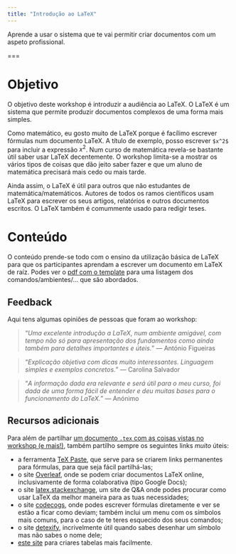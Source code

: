 ```yaml
---
title: "Introdução ao LaTeX"
---
```


Aprende a usar o sistema que te vai permitir criar documentos com um aspeto profissional.

===

# Objetivo

O objetivo deste workshop é introduzir a audiência ao LaTeX. O LaTeX é um sistema que permite produzir documentos complexos de uma forma mais simples.

Como matemático, eu gosto muito de LaTeX porque é facílimo escrever fórmulas num documento LaTeX. A título de exemplo, posso escrever `$x^2$` para incluir a expressão $x^2$.
Num curso de matemática revela-se bastante útil saber usar LaTeX decentemente. O workshop limita-se a mostrar os vários tipos de coisas que dão jeito saber fazer e que um aluno de matemática precisará mais cedo ou mais tarde.

Ainda assim, o LaTeX é útil para outros que não estudantes de matemática/matemáticos. Autores de todos os ramos científicos usam LaTeX para escrever os seus artigos, relatórios e outros documentos escritos. O LaTeX também é comummente usado para redigir teses.


# Conteúdo

O conteúdo prende-se todo com o ensino da utilização básica de LaTeX
para que os participantes aprendam a escrever um documento em LaTeX de raíz.
Podes ver o [pdf com o template][gh-doc] para uma listagem
dos comandos/ambientes/... que são abordados.


## Feedback

Aqui tens algumas opiniões de pessoas que foram ao workshop:

 > “*Uma excelente introdução a LaTeX, num ambiente amigável, com tempo não só para apresentação dos fundamentos como ainda também para detalhes importantes e úteis.*”  &mdash; António Figueiras

<!-- -->

 > “*Explicação objetiva com dicas muito interessantes. Linguagem simples e exemplos concretos.*”  &mdash; Carolina Salvador

<!-- -->

 > “*A informação dada era relevante e será útil para o meu curso, foi dada de uma forma fácil de entender e deu muitas bases para o funcionamento do LaTeX.*”  &mdash; Anónimo


## Recursos adicionais

Para além de partilhar [um documento `.tex` com as coisas vistas no workshop (e mais!)][gh-doc], também partilho sempre os seguintes links _muito_ úteis:

 - a ferramenta [TeX Paste][texpaste], que serve para se criarem links permanentes para fórmulas, para que seja fácil partilhá-las;
 - o site [Overleaf], onde se podem criar documentos LaTeX online, inclusivamente de forma colaborativa (tipo Google Docs);
 - o site [latex.stackexchange][latexse], um site de Q&A onde podes procurar como usar LaTeX da melhor maneira para as tuas necessidades;
 - o site [codecogs], onde podes escrever fórmulas diretamente e ver se estão a ficar como deviam; também inclui um menu com os símbolos mais comuns, para o caso de te teres esquecido dos seus comandos;
 - o site [detexify], incrivelmente útil quando sabes desenhar um símbolo mas não sabes o nome dele;
 - [este site][tables] para criares tabelas mais facilmente.

[texpaste]: https://mathspp.com/texpaste
[overleaf]: https://www.overleaf.com?r=ff360a64&rm=d&rs=b
[latexse]: https://tex.stackexchange.com/
[codecogs]: https://www.codecogs.com/latex/eqneditor.php
[detexify]: http://detexify.kirelabs.org/classify.html
[tables]: https://www.tablesgenerator.com/
[gh-doc]: https://github.com/RojerGS/workshops/tree/master/intro-latex

